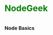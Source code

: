 <head>
<style>
 h1{color: green;}
</style>
</head>
<h1>NodeGeek<h1>

<p></p>

<h3>Node Basics</h3>

